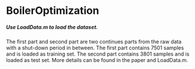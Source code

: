 # BoilerOptimization

##### Use LoadData.m to load the dataset.
The first part and second part are two continues parts from the raw data with a shut-down period in between.
The first part contains 7501 samples and is loaded as training set.
The second part contains 3801 samples and is loaded as test set.
More details can be found in the paper and LoadData.m.
